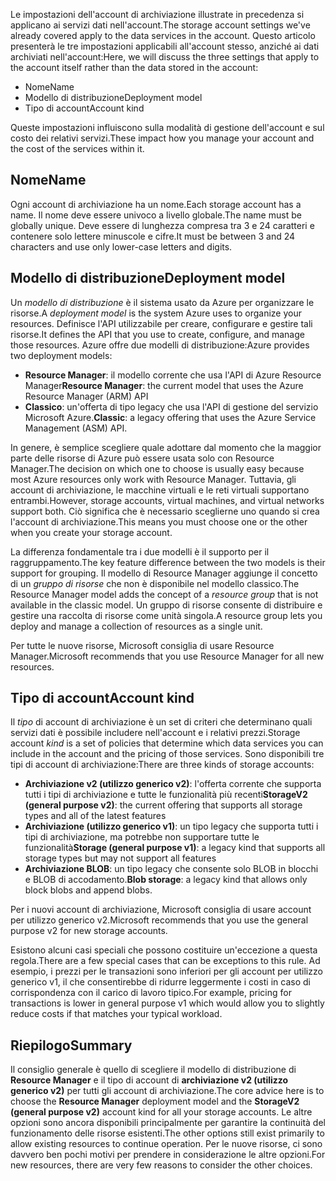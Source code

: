 <span data-ttu-id="7f989-101">Le impostazioni dell'account di archiviazione illustrate in precedenza si applicano ai servizi dati nell'account.</span><span class="sxs-lookup"><span data-stu-id="7f989-101">The storage account settings we've already covered apply to the data services in the account.</span></span> <span data-ttu-id="7f989-102">Questo articolo presenterà le tre impostazioni applicabili all'account stesso, anziché ai dati archiviati nell'account:</span><span class="sxs-lookup"><span data-stu-id="7f989-102">Here, we will discuss the three settings that apply to the account itself rather than the data stored in the account:</span></span>

- <span data-ttu-id="7f989-103">Nome</span><span class="sxs-lookup"><span data-stu-id="7f989-103">Name</span></span>
- <span data-ttu-id="7f989-104">Modello di distribuzione</span><span class="sxs-lookup"><span data-stu-id="7f989-104">Deployment model</span></span>
- <span data-ttu-id="7f989-105">Tipo di account</span><span class="sxs-lookup"><span data-stu-id="7f989-105">Account kind</span></span>

<span data-ttu-id="7f989-106">Queste impostazioni influiscono sulla modalità di gestione dell'account e sul costo dei relativi servizi.</span><span class="sxs-lookup"><span data-stu-id="7f989-106">These impact how you manage your account and the cost of the services within it.</span></span>

## <a name="name"></a><span data-ttu-id="7f989-107">Nome</span><span class="sxs-lookup"><span data-stu-id="7f989-107">Name</span></span>

<span data-ttu-id="7f989-108">Ogni account di archiviazione ha un nome.</span><span class="sxs-lookup"><span data-stu-id="7f989-108">Each storage account has a name.</span></span> <span data-ttu-id="7f989-109">Il nome deve essere univoco a livello globale.</span><span class="sxs-lookup"><span data-stu-id="7f989-109">The name must be globally unique.</span></span> <span data-ttu-id="7f989-110">Deve essere di lunghezza compresa tra 3 e 24 caratteri e contenere solo lettere minuscole e cifre.</span><span class="sxs-lookup"><span data-stu-id="7f989-110">It must be between 3 and 24 characters and use only lower-case letters and digits.</span></span>

## <a name="deployment-model"></a><span data-ttu-id="7f989-111">Modello di distribuzione</span><span class="sxs-lookup"><span data-stu-id="7f989-111">Deployment model</span></span>

<span data-ttu-id="7f989-112">Un _modello di distribuzione_ è il sistema usato da Azure per organizzare le risorse.</span><span class="sxs-lookup"><span data-stu-id="7f989-112">A _deployment model_ is the system Azure uses to organize your resources.</span></span> <span data-ttu-id="7f989-113">Definisce l'API utilizzabile per creare, configurare e gestire tali risorse.</span><span class="sxs-lookup"><span data-stu-id="7f989-113">It defines the API that you use to create, configure, and manage those resources.</span></span> <span data-ttu-id="7f989-114">Azure offre due modelli di distribuzione:</span><span class="sxs-lookup"><span data-stu-id="7f989-114">Azure provides two deployment models:</span></span>

- <span data-ttu-id="7f989-115">**Resource Manager**: il modello corrente che usa l'API di Azure Resource Manager</span><span class="sxs-lookup"><span data-stu-id="7f989-115">**Resource Manager**: the current model that uses the Azure Resource Manager (ARM) API</span></span>
- <span data-ttu-id="7f989-116">**Classico**: un'offerta di tipo legacy che usa l'API di gestione del servizio Microsoft Azure.</span><span class="sxs-lookup"><span data-stu-id="7f989-116">**Classic**: a legacy offering that uses the Azure Service Management (ASM) API.</span></span>

<span data-ttu-id="7f989-117">In genere, è semplice scegliere quale adottare dal momento che la maggior parte delle risorse di Azure può essere usata solo con Resource Manager.</span><span class="sxs-lookup"><span data-stu-id="7f989-117">The decision on which one to choose is usually easy because most Azure resources only work with Resource Manager.</span></span> <span data-ttu-id="7f989-118">Tuttavia, gli account di archiviazione, le macchine virtuali e le reti virtuali supportano entrambi.</span><span class="sxs-lookup"><span data-stu-id="7f989-118">However, storage accounts, virtual machines, and virtual networks support both.</span></span> <span data-ttu-id="7f989-119">Ciò significa che è necessario sceglierne uno quando si crea l'account di archiviazione.</span><span class="sxs-lookup"><span data-stu-id="7f989-119">This means you must choose one or the other when you create your storage account.</span></span>

<span data-ttu-id="7f989-120">La differenza fondamentale tra i due modelli è il supporto per il raggruppamento.</span><span class="sxs-lookup"><span data-stu-id="7f989-120">The key feature difference between the two models is their support for grouping.</span></span> <span data-ttu-id="7f989-121">Il modello di Resource Manager aggiunge il concetto di un _gruppo di risorse_ che non è disponibile nel modello classico.</span><span class="sxs-lookup"><span data-stu-id="7f989-121">The Resource Manager model adds the concept of a _resource group_ that is not available in the classic model.</span></span> <span data-ttu-id="7f989-122">Un gruppo di risorse consente di distribuire e gestire una raccolta di risorse come unità singola.</span><span class="sxs-lookup"><span data-stu-id="7f989-122">A resource group lets you deploy and manage a collection of resources as a single unit.</span></span>

<span data-ttu-id="7f989-123">Per tutte le nuove risorse, Microsoft consiglia di usare Resource Manager.</span><span class="sxs-lookup"><span data-stu-id="7f989-123">Microsoft recommends that you use Resource Manager for all new resources.</span></span>

## <a name="account-kind"></a><span data-ttu-id="7f989-124">Tipo di account</span><span class="sxs-lookup"><span data-stu-id="7f989-124">Account kind</span></span>

<span data-ttu-id="7f989-125">Il _tipo_ di account di archiviazione è un set di criteri che determinano quali servizi dati è possibile includere nell'account e i relativi prezzi.</span><span class="sxs-lookup"><span data-stu-id="7f989-125">Storage account _kind_ is a set of policies that determine which data services you can include in the account and the pricing of those services.</span></span> <span data-ttu-id="7f989-126">Sono disponibili tre tipi di account di archiviazione:</span><span class="sxs-lookup"><span data-stu-id="7f989-126">There are three kinds of storage accounts:</span></span>

- <span data-ttu-id="7f989-127">**Archiviazione v2 (utilizzo generico v2)**: l'offerta corrente che supporta tutti i tipi di archiviazione e tutte le funzionalità più recenti</span><span class="sxs-lookup"><span data-stu-id="7f989-127">**StorageV2 (general purpose v2)**: the current offering that supports all storage types and all of the latest features</span></span>
- <span data-ttu-id="7f989-128">**Archiviazione (utilizzo generico v1)**: un tipo legacy che supporta tutti i tipi di archiviazione, ma potrebbe non supportare tutte le funzionalità</span><span class="sxs-lookup"><span data-stu-id="7f989-128">**Storage (general purpose v1)**: a legacy kind that supports all storage types but may not support all features</span></span>
- <span data-ttu-id="7f989-129">**Archiviazione BLOB**: un tipo legacy che consente solo BLOB in blocchi e BLOB di accodamento.</span><span class="sxs-lookup"><span data-stu-id="7f989-129">**Blob storage**: a legacy kind that allows only block blobs and append blobs.</span></span>

<span data-ttu-id="7f989-130">Per i nuovi account di archiviazione, Microsoft consiglia di usare account per utilizzo generico v2.</span><span class="sxs-lookup"><span data-stu-id="7f989-130">Microsoft recommends that you use the general purpose v2 for new storage accounts.</span></span>

<span data-ttu-id="7f989-131">Esistono alcuni casi speciali che possono costituire un'eccezione a questa regola.</span><span class="sxs-lookup"><span data-stu-id="7f989-131">There are a few special cases that can be exceptions to this rule.</span></span> <span data-ttu-id="7f989-132">Ad esempio, i prezzi per le transazioni sono inferiori per gli account per utilizzo generico v1, il che consentirebbe di ridurre leggermente i costi in caso di corrispondenza con il carico di lavoro tipico.</span><span class="sxs-lookup"><span data-stu-id="7f989-132">For example, pricing for transactions is lower in general purpose v1 which would allow you to slightly reduce costs if that matches your typical workload.</span></span>

## <a name="summary"></a><span data-ttu-id="7f989-133">Riepilogo</span><span class="sxs-lookup"><span data-stu-id="7f989-133">Summary</span></span>

<span data-ttu-id="7f989-134">Il consiglio generale è quello di scegliere il modello di distribuzione di **Resource Manager** e il tipo di account di **archiviazione v2 (utilizzo generico v2)** per tutti gli account di archiviazione.</span><span class="sxs-lookup"><span data-stu-id="7f989-134">The core advice here is to choose the **Resource Manager** deployment model and the **StorageV2 (general purpose v2)** account kind for all your storage accounts.</span></span> <span data-ttu-id="7f989-135">Le altre opzioni sono ancora disponibili principalmente per garantire la continuità del funzionamento delle risorse esistenti.</span><span class="sxs-lookup"><span data-stu-id="7f989-135">The other options still exist primarily to allow existing resources to continue operation.</span></span> <span data-ttu-id="7f989-136">Per le nuove risorse, ci sono davvero ben pochi motivi per prendere in considerazione le altre opzioni.</span><span class="sxs-lookup"><span data-stu-id="7f989-136">For new resources, there are very few reasons to consider the other choices.</span></span>
